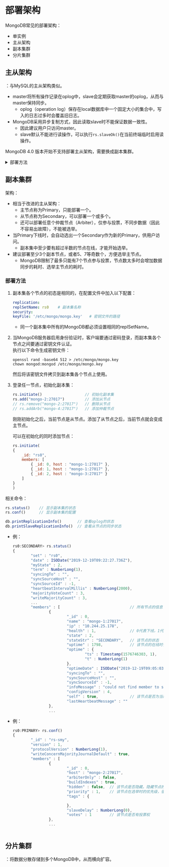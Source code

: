 # 部署架构

MongoDB常见的部署架构：
- 单实例
- 主从架构
- 副本集群
- 分片集群

## 主从架构

：与MySQL的主从架构类似。
- master将所有操作记录在oplog中，slave会定期获取master的oplog，从而与master保持同步。
  - oplog（operation log）保存在local数据库中一个固定大小的集合中，写入的日志过多时会覆盖旧日志。
- MongoDB采用异步复制方式，因此读取slave时不能保证数据一致性。
  - 因此建议用户只访问master。
  - slave默认不能进行读操作，可以执行`rs.slaveOk()`在当前终端临时启用读操作。

MongoDB 4.0 版本开始不支持部署主从架构，需要换成副本集群。

<details>
<summary>部署方法</summary>

1. 启动master：
```shell
mongod --master
```

2. 在slave的配置文件中加入以下配置：
```shell
mongod --slave --source 10.0.0.1:27017
```
- source参数表示master的访问入口。

</details>

## 副本集群

架构：
- 相当于改进的主从架构：
  - 主节点称为Primary，只能部署一个。
  - 从节点称为Secondary，可以部署一个或多个。
  - 还可以部署任意个仲裁节点（Arbiter），仅参与投票，不同步数据（因此不容易出故障），不能被选举。
- 当Primary下线时，会自动选出一个Secondary作为新的Primary，供用户访问。
  - 副本集中至少要有超过半数的节点在线，才能开始选举。
- 建议部署至少3个副本节点，或者5、7等奇数个，方便选举主节点。
  - MongoDB限制了最多只能有7个节点参与投票，节点数太多时会增加数据同步的耗时、选举主节点的耗时。

### 部署方法

1. 副本集各个节点的初态是相同的，在配置文件中加入以下配置：
    ```yaml
    replication:
    replSetName: rs0    # 副本集名称
    security:
    keyFile: '/etc/mongo/mongo.key'   # 密钥文件的路径
    ```
    - 同一个副本集中所有的MongoDB都必须设置相同的replSetName。

2. 当MongoDB服务器启用身份验证时，客户端要通过密码登录，而副本集各个节点之间要通过密钥文件认证。
   <br>执行以下命令生成密钥文件：
    ```shell
    openssl rand -base64 512 > /etc/mongo/mongo.key
    chown mongod:mongod /etc/mongo/mongo.key
    ```
    然后将该密钥文件拷贝到副本集各个节点上使用。

3. 登录任一节点，初始化副本集：
    ```js
    rs.initiate()                   // 初始化副本集
    rs.add("mongo-2:27017")         // 添加从节点
    // rs.remove("mongo-2:27017")   // 删除从节点
    // rs.addArb("mongo-4:27017")   // 添加仲裁节点
    ```
   刚刚初始化之后，当前节点是从节点。添加了从节点之后，当前节点就会变成主节点。

   可以在初始化的同时添加节点：
    ```js
    rs.initiate(
    {
        _id: "rs0",
        members: [
            { _id: 0, host : "mongo-1:27017" },
            { _id: 1, host : "mongo-1:27017" },
            { _id: 2, host : "mongo-3:27017" }
        ]
    }
    )
    ```


相关命令：
```js
rs.status()    // 显示副本集的状态
rs.conf()      // 显示副本集的配置

db.printReplicationInfo()       // 查看oplog的状态
db.printSlaveReplicationInfo()  // 查看从节点的同步状态
```
- 例：
    ```js
    rs0:SECONDARY> rs.status()
    {
            "set" : "rs0",
            "date" : ISODate("2019-12-19T09:22:27.736Z"),
            "myState" : 2,
            "term" : NumberLong(1),
            "syncingTo" : "",
            "syncSourceHost" : "",
            "syncSourceId" : -1,
            "heartbeatIntervalMillis" : NumberLong(2000),
            "majorityVoteCount" : 3,
            "writeMajorityCount" : 3,
            ...
            "members" : [                               // 所有节点的信息
                    {
                            "_id" : 0,
                            "name" : "mongo-1:27017",
                            "ip" : "10.244.25.178",
                            "health" : 1,               // 0代表下线，1代表在线
                            "state" : 2,
                            "stateStr" : "SECONDARY",   // 该节点的状态
                            "uptime" : 1798,            // 该节点的在线时长
                            "optime" : {
                                    "ts" : Timestamp(1576746303, 1),
                                    "t" : NumberLong(1)
                            },
                            "optimeDate" : ISODate("2019-12-19T09:05:03Z"),  // 该节点最后一次同步oplog的时间
                            "syncingTo" : "",
                            "syncSourceHost" : "",
                            "syncSourceId" : -1,
                            "infoMessage" : "could not find member to sync from",
                            "configVersion" : 4,
                            "self" : true,              // 该节点是否为当前登录的节点
                            "lastHeartbeatMessage" : ""
                    },
                    ...
    ```
- 例：
    ```js
    rs0:PRIMARY> rs.conf()
    {
            "_id" : "rs-smy",
            "version" : 1,
            "protocolVersion" : NumberLong(1),
            "writeConcernMajorityJournalDefault" : true,
            "members" : [
                    {
                            "_id" : 0,
                            "host" : "mongo-2:27017",
                            "arbiterOnly" : false,
                            "buildIndexes" : true,
                            "hidden" : false,  // 该节点是否隐藏。隐藏节点的priority为0，不能被选举，但是可以投票
                            "priority" : 1,    // 该节点在选举时的优先级，值越大越容易当选主节点
                            "tags" : {

                            },
                            "slaveDelay" : NumberLong(0),
                            "votes" : 1        // 该节点是否有投票权
                    },
                    ...
            
    ```


## 分片集群

：将数据分散存储到多个MongoDB中，从而横向扩容。
